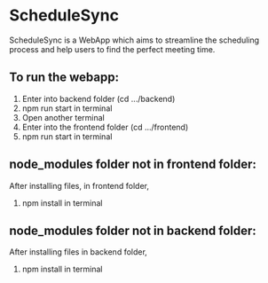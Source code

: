 # ScheduleSync

ScheduleSync is a WebApp which aims to streamline the scheduling process and help users to find the perfect meeting time.

## To run the webapp:

1. Enter into backend folder (cd .../backend)
2. npm run start in terminal
3. Open another terminal
4. Enter into the frontend folder (cd .../frontend)
5. npm run start in terminal

## node_modules folder not in frontend folder:

After installing files, in frontend folder,
1. npm install in terminal

## node_modules folder not in backend folder:

After installing files in backend folder,
1. npm install in terminal
